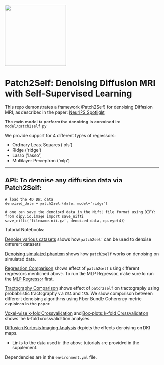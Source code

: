 
<img src="https://upload.wikimedia.org/wikipedia/en/thumb/0/08/Logo_for_Conference_on_Neural_Information_Processing_Systems.svg/1200px-Logo_for_Conference_on_Neural_Information_Processing_Systems.svg.png" width=200>

# Patch2Self: Denoising Diffusion MRI with Self-Supervised Learning

This repo demonstrates a framework (Patch2Self) for denoising Diffusion MRI, as described in the paper:
[NeurIPS Spotlight](https://papers.nips.cc/paper/2020/file/bc047286b224b7bfa73d4cb02de1238d-Paper.pdf)

The main model to perform the denoising is contained in: 
`model/patch2self.py`

We provide support for 4 different types of regressors: 
- Ordinary Least Squares ('ols')
- Ridge ('ridge')
- Lasso ('lasso')
- Multilayer Perceptron ('mlp')
***

## API: To denoise any diffusion data via Patch2Self:
```
# load the 4D DWI data 
denoised_data = patch2self(data, model='ridge')

# one can save the denoised data in the Nifti file format using DIPY:
from dipy.io.image import save_nifti
save_nifti('filename.nii.gz', denoised data, np.eye(4))
```
Tutorial Notebooks:

[Denoise various datasets](notebooks/Denoise_Various_Data.ipynb) shows how `patch2self` can be used to denoise different datasets. 

[Denoising simulated phantom](notebooks/Phantom_Denoising.ipynb) shows how `patch2self` works on denoising on simulated data. 

[Regression Comparison](notebooks/Regression_Comparison.ipynb) shows effect of `patch2self` using different regressors mentioned above. To run the MLP Regressor, make sure to run the [MLP Regressor](notebooks/Regression_MLP.ipynb) first.

[Tractography Comparison](notebooks/Tracking_FiberBundleCoherency.ipynb) shows effect of `patch2self` on tractography using probabilistic tractography via `CSA` and `CSD`. We show comparison between different denoising algorithms using Fiber Bundle Coherency metric explaines in the paper.

[Voxel-wise k-fold Crossvalidation](notebooks/voxel_k-fold_crossvalidation.ipynb) and [Box-plots: k-fold Crossvalidation](notebooks/R2_K-Fold_Box_Plots.ipynb) shows the k-fold crossvalidation analyses. 

[Diffusion Kurtosis Imaging Analysis](notebooks/DKI_Effects_Denoising.ipynb) depicts the effects denoising on DKI maps. 

- Links to the data used in the above tutorials are provided in the supplement.

Dependencies are in the `environment.yml` file.
